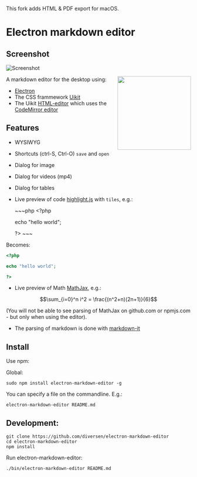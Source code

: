 This fork adds HTML & PDF export for macOS.

# Electron markdown editor

## Screenshot

![Screenshot](https://cdn.rawgit.com/diversen/electron-markdown-editor/master/resources/electron-markdown.png) 

[<img src="https://cdn.rawgit.com/diversen/electron-markdown-editor/master/resources/electron-logo.svg" align="right" width="200">](http://electron.atom.io)

A markdown editor for the desktop using:

* [Electron](http://electron.atom.io/)
* The CSS frammework [Uikit](http://getuikit.com/) 
* The Uikit [HTML-editor](http://getuikit.com/docs/htmleditor.html) which uses the [CodeMirror editor](https://codemirror.net/)
## Features

* WYSIWYG
* Shortcuts (ctrl-S, Ctrl-O) `save` and `open`
* Dialog for image
* Dialog for videos (mp4)
* Dialog for tables
* Live preview of code [highlight.js](https://highlightjs.org/) with `tiles`, e.g.: 

    \~~~php
    &lt;?php

    echo "hello world";

    ?>
    \~~~

Becomes: 

~~~php
<?php

echo "hello world";

?>
~~~

* Live preview of Math [MathJax](https://www.mathjax.org/), e.g.:

$$\sum_{i=0}^n i^2 = \frac{(n^2+n)(2n+1)}{6}$$

(You will not be able to see parsing of MathJax on github.com or npmjs.com - but only when using the editor).


* The parsing of markdown is done with [markdown-it](https://github.com/markdown-it/markdown-it) 

## Install

Use npm:

Global: 

    sudo npm install electron-markdown-editor -g
    
You can specify a file on the commandline. E.g.: 
    
    electron-markdown-editor README.md

## Development: 

    git clone https://github.com/diversen/electron-markdown-editor
    cd electron-markdown-editor 
    npm install

Run electron-markdown-editor: 

    ./bin/electron-markdown-editor README.md

